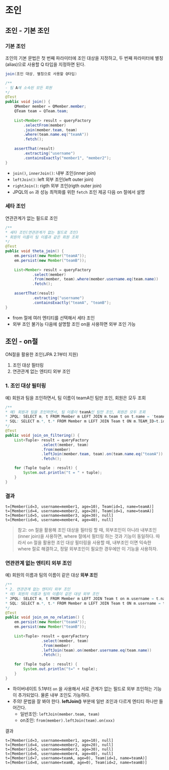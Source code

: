# 조인

## 조인 - 기본 조인

### 기본 조인

조인의 기본 문법은 첫 번째 파라미터에 조인 대상을 지정하고, 두 번째 파라미터에 별칭(alias)으로 사용할 Q 타입을 지정하면 된다.

```java
join(조인 대상, 별칭으로 사용할 Q타입)
```

```java
/**
- 팀 A에 소속된 모든 회원
*/
@Test
public void join() {
	QMember member = QMember.member;
	QTeam team = QTeam.team;
	
	List<Member> result = queryFactory
		.selectFrom(member)
		.join(member.team, team)
		.where(team.name.eq("teamA"))
		.fetch();
		
	assertThat(result)
		.extracting("username")
		.containsExactly("member1", "member2");
}
```

- `join()`, `innerJoin()`: 내부 조인(inner join)
- `leftJoin()`: left 외부 조인(left outer join)
- `rightJoin()`: rigth 외부 조인(rigth outer join)
- JPQL의 `on` 과 성능 최적화를 위한 `fetch` 조인 제공 다음 on 절에서 설명

### 세타 조인

연관관계가 없는 필드로 조인

```java
/**
* 세타 조인(연관관계가 없는 필드로 조인)
* 회원의 이름이 팀 이름과 같은 회원 조회
*/
@Test
public void theta_join() {
	em.persist(new Member("teamA"));
	em.persist(new Member("teamB"));
	
	List<Member> result = queryFactory
			.select(member)
			.from(member, team).where(member.username.eq(team.name))
			.fetch();
				
	assertThat(result)
			.extracting("username")
			.containsExactly("teamA", "teamB");
}
```

- from 절에 여러 엔티티를 선택해서 세타 조인
- 외부 조인 불가능 다음에 설명할 조인 on을 사용하면 외부 조인 가능

## 조인 - on절

ON절을 활용한 조인(JPA 2.1부터 지원)

1. 조인 대상 필터링
2. 연관관계 없는 엔티티 외부 조인

### 1. 조인 대상 필터링

예) 회원과 팀을 조인하면서, 팀 이름이 teamA인 팀만 조인, 회원은 모두 조회

```java
/**
* 예) 회원과 팀을 조인하면서, 팀 이름이 teamA인 팀만 조인, 회원은 모두 조회
* JPQL: SELECT m, t FROM Member m LEFT JOIN m.team t on t.name = 'teamA'
* SQL: SELECT m.*, t.* FROM Member m LEFT JOIN Team t ON m.TEAM_ID=t.id and t.name='teamA'
*/
@Test
public void join_on_filtering() {
	List<Tuple> result = queryFactory
				.select(member, team)
				.from(member)
				.leftJoin(member.team, team).on(team.name.eq("teamA"))
				.fetch();

	for (Tuple tuple : result) {
		System.out.println("t = " + tuple);
	}
}
```

### 결과

```
t=[Member(id=3, username=member1, age=10), Team(id=1, name=teamA)]
t=[Member(id=4, username=member2, age=20), Team(id=1, name=teamA)]
t=[Member(id=5, username=member3, age=30), null]
t=[Member(id=6, username=member4, age=40), null]
```

> 참고: on 절을 활용해 조인 대상을 필터링 할 때, 외부조인이 아니라 내부조인(inner join)을 사용하면, where 절에서 필터링 하는 것과 기능이 동일하다. 따라서 on 절을 활용한 조인 대상 필터링을 사용할 때, 내부조인 이면 익숙한 where 절로 해결하고, 정말 외부조인이 필요한 경우에만 이 기능을 사용하자.

### 연관관계 없는 엔티티 외부 조인

예) 회원의 이름과 팀의 이름이 같은 대상 **외부 조인**

```java
/**
* 2. 연관관계 없는 엔티티 외부 조인
* 예) 회원의 이름과 팀의 이름이 같은 대상 외부 조인
* JPQL: SELECT m, t FROM Member m LEFT JOIN Team t on m.username = t.name
* SQL: SELECT m.*, t.* FROM Member m LEFT JOIN Team t ON m.username = t.name
*/
@Test
public void join_on_no_relation() {
	em.persist(new Member("teamA"));
	em.persist(new Member("teamB"));
	
	List<Tuple> result = queryFactory
				.select(member, team)
				.from(member)
				.leftJoin(team).on(member.username.eq(team.name))
				.fetch();
	
	for (Tuple tuple : result) {
		System.out.println("t=" + tuple);
	}
}
```

- 하이버네이트 5.1부터 `on` 을 사용해서 서로 관계가 없는 필드로 외부 조인하는 기능이 추가되었다. 물론 내부 조인도 가능하다.
- 주의! 문법을 잘 봐야 한다. **leftJoin()** 부분에 일반 조인과 다르게 엔티티 하나만 들어간다.
	- 일반조인: `leftJoin(member.team, team)`
	- on조인: `from(member).leftJoin(team).on(xxx)`

결과

```
t=[Member(id=3, username=member1, age=10), null]
t=[Member(id=4, username=member2, age=20), null]
t=[Member(id=5, username=member3, age=30), null]
t=[Member(id=6, username=member4, age=40), null]
t=[Member(id=7, username=teamA, age=0), Team(id=1, name=teamA)]
t=[Member(id=8, username=teamB, age=0), Team(id=2, name=teamB)]
```
